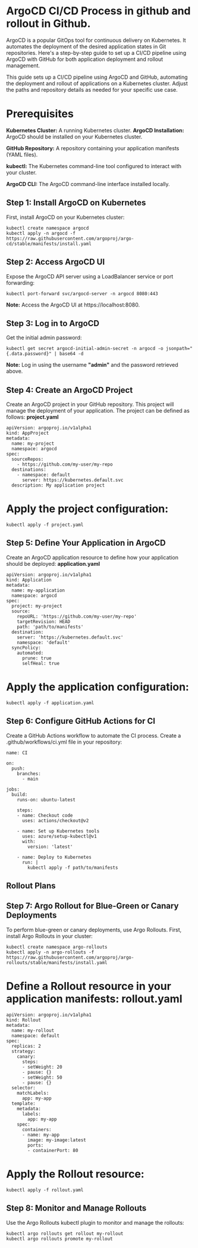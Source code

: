 # ArgoCD CI/CD Process in github and rollout in Github.

ArgoCD is a popular GitOps tool for continuous delivery on Kubernetes. It automates the deployment of the desired application states in Git repositories.
Here's a step-by-step guide to set up a CI/CD pipeline using ArgoCD with GitHub for both application deployment and rollout management.

This guide sets up a CI/CD pipeline using ArgoCD and GitHub, automating the deployment and rollout of applications on a Kubernetes cluster. Adjust the paths and repository details as needed for your specific use case.

# Prerequisites

**Kubernetes Cluster:** A running Kubernetes cluster.
**ArgoCD Installation:** ArgoCD should be installed on your Kubernetes cluster.

**GitHub Repository:** A repository containing your application manifests (YAML files).

**kubectl:** The Kubernetes command-line tool configured to interact with your cluster.

**ArgoCD CLI:** The ArgoCD command-line interface installed locally.

## Step 1: Install ArgoCD on Kubernetes
First, install ArgoCD on your Kubernetes cluster:
```
kubectl create namespace argocd
kubectl apply -n argocd -f https://raw.githubusercontent.com/argoproj/argo-cd/stable/manifests/install.yaml
```
## Step 2: Access ArgoCD UI
Expose the ArgoCD API server using a LoadBalancer service or port forwarding:
```
kubectl port-forward svc/argocd-server -n argocd 8080:443
```
**Note:** Access the ArgoCD UI at https://localhost:8080.
## Step 3: Log in to ArgoCD
Get the initial admin password:
```
kubectl get secret argocd-initial-admin-secret -n argocd -o jsonpath="{.data.password}" | base64 -d
```
**Note:** Log in using the username **"admin"** and the password retrieved above.
## Step 4: Create an ArgoCD Project
Create an ArgoCD project in your GitHub repository. This project will manage the deployment of your application. The project can be defined as follows:
**project.yaml**
```
apiVersion: argoproj.io/v1alpha1
kind: AppProject
metadata:
  name: my-project
  namespace: argocd
spec:
  sourceRepos:
    - https://github.com/my-user/my-repo
  destinations:
    - namespace: default
      server: https://kubernetes.default.svc
  description: My application project
```
# Apply the project configuration:
```
kubectl apply -f project.yaml
```
## Step 5: Define Your Application in ArgoCD
Create an ArgoCD application resource to define how your application should be deployed:
**application.yaml**
```
apiVersion: argoproj.io/v1alpha1
kind: Application
metadata:
  name: my-application
  namespace: argocd
spec:
  project: my-project
  source:
    repoURL: 'https://github.com/my-user/my-repo'
    targetRevision: HEAD
    path: 'path/to/manifests'
  destination:
    server: 'https://kubernetes.default.svc'
    namespace: 'default'
  syncPolicy:
    automated:
      prune: true
      selfHeal: true

```
# Apply the application configuration:
```
kubectl apply -f application.yaml
```
## Step 6: Configure GitHub Actions for CI
Create a GitHub Actions workflow to automate the CI process. Create a .github/workflows/ci.yml file in your repository:
```
name: CI

on:
  push:
    branches:
      - main

jobs:
  build:
    runs-on: ubuntu-latest

    steps:
    - name: Checkout code
      uses: actions/checkout@v2

    - name: Set up Kubernetes tools
      uses: azure/setup-kubectl@v1
      with:
        version: 'latest'

    - name: Deploy to Kubernetes
      run: |
        kubectl apply -f path/to/manifests

```


## Rollout Plans
## Step 7: Argo Rollout for Blue-Green or Canary Deployments
To perform blue-green or canary deployments, use Argo Rollouts. First, install Argo Rollouts in your cluster:
```
kubectl create namespace argo-rollouts
kubectl apply -n argo-rollouts -f https://raw.githubusercontent.com/argoproj/argo-rollouts/stable/manifests/install.yaml
```

# Define a Rollout resource in your application manifests: rollout.yaml

```
apiVersion: argoproj.io/v1alpha1
kind: Rollout
metadata:
  name: my-rollout
  namespace: default
spec:
  replicas: 2
  strategy:
    canary:
      steps:
      - setWeight: 20
      - pause: {}
      - setWeight: 50
      - pause: {}
  selector:
    matchLabels:
      app: my-app
  template:
    metadata:
      labels:
        app: my-app
    spec:
      containers:
      - name: my-app
        image: my-image:latest
        ports:
        - containerPort: 80

```
# Apply the Rollout resource:

```
kubectl apply -f rollout.yaml

```
## Step 8: Monitor and Manage Rollouts
Use the Argo Rollouts kubectl plugin to monitor and manage the rollouts:

```
kubectl argo rollouts get rollout my-rollout
kubectl argo rollouts promote my-rollout

```
